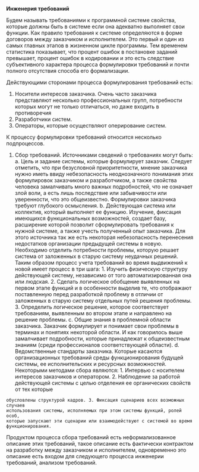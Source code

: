 **Инженерия требований**

Будем называть требованиями к программной системе свойства, которые должны быть в системе
если она адекватно выполняет свои функции. Как правило требования к системе определяются в
форме договоров между заказчиком и исполнителем. Это первый и один из самых главных этапов
в жизненном цикле программы. Тем временем статистика показывает, что процент ошибок в
постановке заданий превышает, процент ошибок в кодировании и это есть следствие
субъективного характера процесса формулировки требований и почти полного отсутствия способа
его формализации.

Действующими сторонами процесса формулирования требований есть:

1. Носители интересов заказчика. Очень часто заказчика представляют несколько
    профессиональных групп, потребности которых могут не только отличаться, но даже
    входить в противоречия
2. Разработчики систем.
3. Операторы, которые осуществляют оперирование систем.

К процессу формулировки требований относится несколько подпроцессов.

1. Сбор требований. Источниками сведений о требованиях могут быть:
    a. Цель и задание системы, которые формулирует заказчик. Следует отметить, что
       при безусловной приоритетности, мнение заказчика нужно иметь ввиду
       небезопасность неоднозначного понимания этих формулировок заказчиком и
       разработчиком, а также свойства человека замалчивать много важных
       подробностей, что не означает злой воли, а есть лишь последствие или
       забывчивости или уверенности, что это общеизвестно. Формулировки заказчика
       требуют глубокого осмысления.
    b. Действующая система или коллектив, который выполняет ее функцию. Изучение,
       фиксация имеющихся функциональных возможностей, создает базу, расширение
       которой позволит сформулировать требования к нужной системе, а также учесть
       полученный опыт заказчика. Для этого источника так же есть некоторая
       небезопасность перенесения недостатков организации предыдущей системы в
       новую. Необходимо отделить потребности проблемы, которую решает система от
       заложенных в старую систему неудачных решений. Таким образом процесс учета
       требований во время выдвижений к новой имеет процесс в три шага: 1. Изучить
       физическую структуру действующей систему, независимо от того
       автоматизированная она или людская. 2. Сделать логическое обобщение
       выявленных на первом этапе функций и в особенности выделив те, что
       отображают поставленную перед разработкой проблему в отличии от заложенных
       в старую систему отдельных путей решения проблемы. 3. Определить логическое
       решение, которое соответствует требованиям, выявленным во втором этапе и
       направлено на решение проблемы.
    c. Общие знания в проблемной области заказчика. Заказчик формулирует и понимает
       свои проблемы в терминах и понятиях некоторой области. И как говорилось выше
       замалчивает подробности, которые принадлежат к общеизвестным знаниям
       (среди профессионалов соответствующей области).
    d. Ведомственные стандарты заказчика. Которые касаются организационных
       требований среды функционирования будущей системы, ее исполнительских и
       ресурсных возможностей. Некоторыми методами сбора являются: 1. Интервью с
       носителем интересов заказчиков и оператором. 2. Наблюдение за работой
       действующей системы с целью отделения ее органических свойств от тех которые


```
обусловлены структурой кадров. 3. Фиксация сценариев всех возможных случаев
использования системы, исполняемых при этом системы функций, ролей особ,
которые запускают эти сценарии или взаимодействуют с системой во время
функционирования.
```
Продуктом процесса сбора требований есть неформализованное описание этих требований, такое
описание есть фактически контрактом на разработку между заказчиком и исполнителем,
одновременно это описание есть входом для следующего процесса инженерии требований,
анализом требований.


